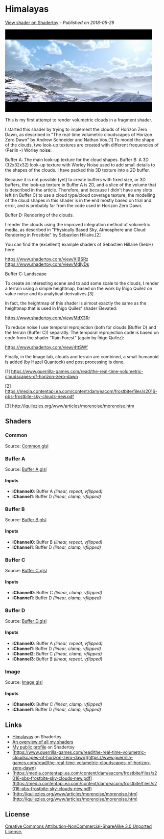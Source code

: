 ﻿# Himalayas
[View shader on Shadertoy](https://www.shadertoy.com/view/MdGfzh) - _Published on 2018-05-29_ 

![thumbnail](./thumbnail.jpg)

This is my first attempt to render volumetric clouds in a fragment shader.

I started this shader by trying to implement the clouds of Horizon Zero Dawn, as
described in "The real-time volumetric cloudscapes of Horizon Zero Dawn" by
Andrew Schneider and Nathan Vos.[1] To model the shape of the clouds, two look-up
textures are created with different frequencies of (Perlin -) Worley noise:

Buffer A: The main look-up texture for the cloud shapes.
Buffer B: A 3D (32x32x32) look-up texture with Worley Noise used to add small details
to the shapes of the clouds. I have packed this 3D texture into a 2D buffer.

Because it is not possible (yet) to create buffers with fixed size, or 3D buffers, the
look-up texture in Buffer A is 2D, and a slice of the volume that is described in the
article. Therefore, and because I didn't have any slots left (in Buffer C) to use a
cloud type/cloud coverage texture, the modelling of the cloud shapes in this shader is
in the end mostly based on trial and error, and is probably far from the code used in
Horizon Zero Dawn.

Buffer D: Rendering of the clouds.

I render the clouds using the improved integration method of volumetric media, as described
in "Physically Based Sky, Atmosphere and Cloud Rendering in Frostbite" by
Sébastien Hillaire.[2]

You can find the (excellent) example shaders of Sébastien Hillaire (SebH) here:

https://www.shadertoy.com/view/XlBSRz
https://www.shadertoy.com/view/MdlyDs

Buffer C: Landscape

To create an interesting scene and to add some scale to the clouds, I render a
terrain using a simple heightmap, based on the work by Íñigo Quílez on value noise and its
analytical derivatives.[3]

In fact, the heightmap of this shader is almost exactly the same as the heightmap that
is used in Íñigo Quílez' shader Elevated:

https://www.shadertoy.com/view/MdX3Rr

To reduce noise I use temporal reprojection (both for clouds (Buffer D) and the terrain
(Buffer C)) separatly. The temporal reprojection code is based on code from the shader
"Rain Forest" (again by Íñigo Quílez):

https://www.shadertoy.com/view/4ttSWf

Finally, in the Image tab, clouds and terrain are combined, a small humanoid is added
(by Hazel Quantock) and post processing is done.

[1] https://www.guerrilla-games.com/read/the-real-time-volumetric-cloudscapes-of-horizon-zero-dawn

[2] https://media.contentapi.ea.com/content/dam/eacom/frostbite/files/s2016-pbs-frostbite-sky-clouds-new.pdf

[3] http://iquilezles.org/www/articles/morenoise/morenoise.htm



## Shaders

### Common

Source: [Common.glsl](./Common.glsl)

### Buffer A

Source: [Buffer A.glsl](./Buffer&#32;A.glsl)

#### Inputs

 * **iChannel0**: Buffer A _(linear, repeat, vflipped)_
 * **iChannel1**: Buffer D _(linear, clamp, vflipped)_

### Buffer B

Source: [Buffer B.glsl](./Buffer&#32;B.glsl)

#### Inputs

 * **iChannel0**: Buffer B _(linear, repeat, vflipped)_
 * **iChannel1**: Buffer D _(linear, clamp, vflipped)_

### Buffer C

Source: [Buffer C.glsl](./Buffer&#32;C.glsl)

#### Inputs

 * **iChannel0**: Buffer C _(linear, clamp, vflipped)_
 * **iChannel1**: Buffer D _(linear, clamp, vflipped)_

### Buffer D

Source: [Buffer D.glsl](./Buffer&#32;D.glsl)

#### Inputs

 * **iChannel0**: Buffer A _(linear, repeat, vflipped)_
 * **iChannel1**: Buffer D _(linear, clamp, vflipped)_
 * **iChannel2**: Buffer C _(linear, clamp, vflipped)_
 * **iChannel3**: Buffer B _(linear, repeat, vflipped)_

### Image

Source: [Image.glsl](./Image.glsl)

#### Inputs

 * **iChannel0**: Buffer C _(linear, clamp, vflipped)_
 * **iChannel1**: Buffer D _(linear, clamp, vflipped)_

## Links
* [Himalayas](https://www.shadertoy.com/view/MdGfzh) on Shadertoy
* [An overview of all my shaders](https://reindernijhoff.net/shadertoy/)
* [My public profile](https://www.shadertoy.com/user/reinder) on Shadertoy
* [https://www.guerrilla-games.com/read/the-real-time-volumetric-cloudscapes-of-horizon-zero-dawn](https://www.guerrilla-games.com/read/the-real-time-volumetric-cloudscapes-of-horizon-zero-dawn)
* [https://media.contentapi.ea.com/content/dam/eacom/frostbite/files/s2016-pbs-frostbite-sky-clouds-new.pdf](https://media.contentapi.ea.com/content/dam/eacom/frostbite/files/s2016-pbs-frostbite-sky-clouds-new.pdf)
* [http://iquilezles.org/www/articles/morenoise/morenoise.htm](http://iquilezles.org/www/articles/morenoise/morenoise.htm)

## License

[Creative Commons Attribution-NonCommercial-ShareAlike 3.0 Unported License.](https://creativecommons.org/licenses/by-nc-sa/3.0/)
